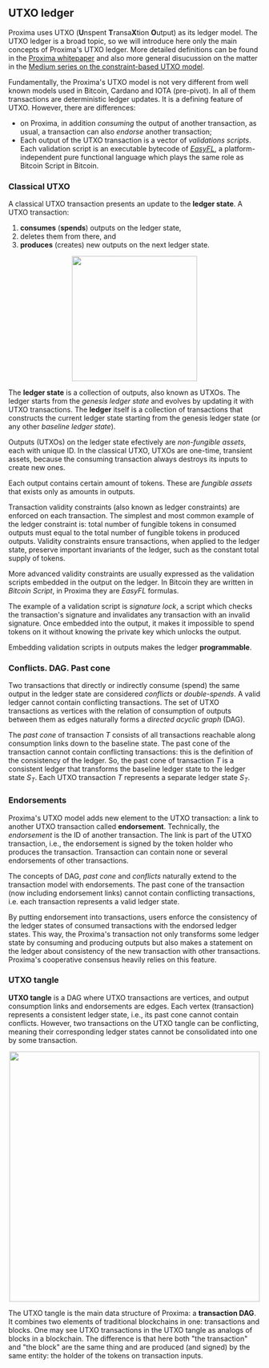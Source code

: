 
UTXO ledger
---
Proxima uses UTXO (**U**nspent **T**ransa**X**tion **O**utput) as its ledger model. The UTXO ledger is a broad topic, so we will introduce here only the main concepts of Proxima's UTXO ledger. More detailed definitions can be found in the [Proxima whitepaper](https://github.com/lunfardo314/proxima/blob/master/docs/Proxima_WP.pdf) and also more general disucussion on the matter in the [Medium series on the constraint-based UTXO model](https://medium.com/@lunfardo/a-constraint-based-utxo-model-1-4-a61df1b0c724).

Fundamentally, the Proxima's UTXO model is not very different from well known models used in Bitcoin, Cardano and IOTA (pre-pivot). In all of them transactions are deterministic ledger updates. It is a defining feature of UTXO. However, there are differences:
- on Proxima, in addition *consuming* the output of another transaction, as usual, a transaction can also *endorse* another transaction;
- Each output of the UTXO transaction is a vector of *validations scripts*. Each validation script is an executable bytecode of [*EasyFL*](https://github.com/lunfardo314/easyfl), a platform-independent pure functional language which plays the same role as Bitcoin Script in Bitcoin.

### Classical UTXO
A classical UTXO transaction presents an update to the **ledger state**. A UTXO transaction:
1. **consumes** (**spends**) outputs on the ledger state,
2. deletes them from there, and
3. **produces** (creates)  new outputs on the next ledger state.

<p style="text-align:center;"><img src="//hackmd.io/_uploads/HJjHApkPC.png"  width="250">
</p>

The **ledger state** is a collection of outputs, also known as UTXOs. The ledger starts from the *genesis ledger state* and evolves by updating it with UTXO transactions. The **ledger** itself is a collection of transactions that constructs the current ledger state starting from the genesis ledger state (or any other *baseline ledger state*).

Outputs (UTXOs) on the ledger state efectively are *non-fungible assets*, each with unique ID. In the classical UTXO, UTXOs are one-time, transient assets, because the consuming transaction always destroys its inputs to create new ones.

Each output contains certain amount of tokens. These are *fungible assets* that exists only as amounts in outputs.

Transaction validity constraints (also known as ledger constraints) are enforced on each transaction. The simplest and most common example of the ledger constraint is: total number of fungible tokens in consumed outputs must equal to the total number of fungible tokens in produced outputs. Validity constraints ensure transactions, when applied to the ledger state, preserve important invariants of the ledger, such as the constant total supply of tokens.

More advanced validity constraints are usually expressed as the validation scripts embedded in the output on the ledger. In Bitcoin they are written in *Bitcoin Script*, in Proxima they are *EasyFL* formulas.

The example of a validation script is *signature lock*, a script which checks the transaction's signature and invalidates any transaction with an invalid signature. Once embedded into the output, it makes it impossible to spend tokens on it without knowing the private key which unlocks the output.

Embedding validation scripts in outputs makes the ledger **programmable**.

### Conflicts. DAG. Past cone

Two transactions that directly or indirectly consume (spend) the same output in the ledger state are considered *conflicts* or *double-spends*. A valid ledger cannot contain conflicting transactions. The set of UTXO transactions as vertices with the relation of consumption of outputs between them as edges naturally forms a *directed acyclic graph* (DAG).

The *past cone* of transaction $T$ consists of all transactions reachable along consumption links down to the baseline state. The past cone of the transaction cannot contain conflicting transactions: this is the definition of the consistency of the ledger. So, the past cone of transaction $T$ is a consistent ledger that transforms the baseline ledger state to the ledger state $S_T$. Each UTXO transaction $T$ represents a separate ledger state $S_T$.

### Endorsements

Proxima's UTXO model adds new element to the UTXO transaction: a link to another UTXO transaction called **endorsement**. Technically, the *endorsement* is the ID of another transaction. The link is part of the UTXO transaction, i.e., the endorsement is signed by the token holder who produces the transaction. Transaction can contain none or several endorsements of other transactions.

The concepts of DAG, *past cone* and *conflicts* naturally extend to the transaction model with endorsements. The past cone of the transaction (now including endorsement links) cannot contain conflicting transactions, i.e. each transaction represents a valid ledger state.

By putting endorsement into transactions, users enforce the consistency of the ledger states of consumed transactions with the endorsed ledger states. This way, the Proxima's transaction not only transforms some ledger state by consuming and producing outputs but also makes a statement on the ledger about consistency of the new transaction with other transactions. Proxima's cooperative consensus heavily relies on this feature.

### UTXO tangle

**UTXO tangle** is a DAG where UTXO transactions are vertices, and output consumption links and endorsements are edges. Each vertex (transaction) represents a consistent ledger state, i.e., its past cone cannot contain conflicts. However, two transactions on the UTXO tangle can be conflicting, meaning their corresponding ledger states cannot be consolidated into one by some transaction.

<p style="text-align:center;"><img src="//hackmd.io/_uploads/rJGEExlD0.png"  width="500">
</p>

The UTXO tangle is the main data structure of Proxima: a **transaction DAG**. It combines two elements of traditional blockchains in one: transactions and blocks. One may see UTXO transactions in the UTXO tangle as analogs of blocks in a blockchain. The difference is that here both "the transaction" and "the block" are the same thing and are produced (and signed) by the same entity: the holder of the tokens on transaction inputs.


